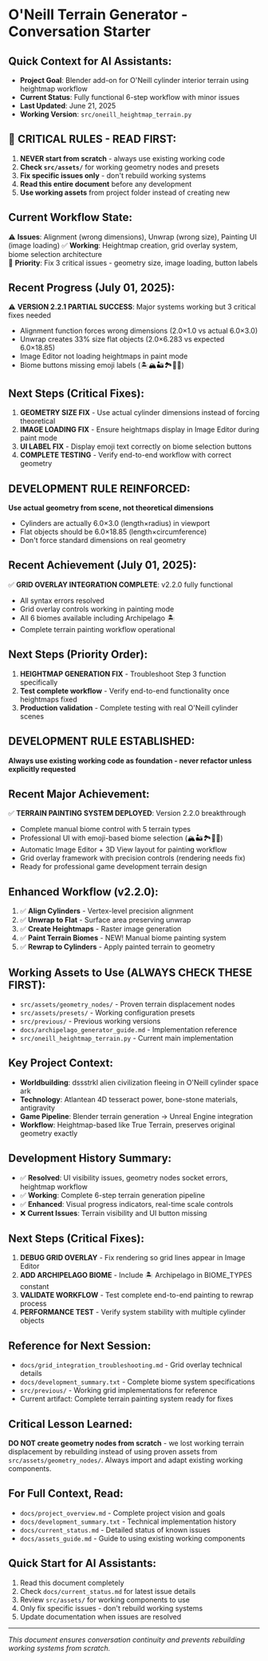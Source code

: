 # O'Neill Terrain Generator - Conversation Starter

## Quick Context for AI Assistants:
- **Project Goal**: Blender add-on for O'Neill cylinder interior terrain using heightmap workflow
- **Current Status**: Fully functional 6-step workflow with minor issues
- **Last Updated**: June 21, 2025
- **Working Version**: `src/oneill_heightmap_terrain.py`

## 🚨 CRITICAL RULES - READ FIRST:
1. **NEVER start from scratch** - always use existing working code
2. **Check `src/assets/`** for working geometry nodes and presets
3. **Fix specific issues only** - don't rebuild working systems
4. **Read this entire document** before any development
5. **Use working assets** from project folder instead of creating new

## Current Workflow State:
⚠️ **Issues**: Alignment (wrong dimensions), Unwrap (wrong size), Painting UI (image loading)
✅ **Working**: Heightmap creation, grid overlay system, biome selection architecture  
🎯 **Priority**: Fix 3 critical issues - geometry size, image loading, button labels

## Recent Progress (July 01, 2025):
⚠️ **VERSION 2.2.1 PARTIAL SUCCESS**: Major systems working but 3 critical fixes needed
- Alignment function forces wrong dimensions (2.0×1.0 vs actual 6.0×3.0)
- Unwrap creates 33% size flat objects (2.0×6.283 vs expected 6.0×18.85)
- Image Editor not loading heightmaps in paint mode
- Biome buttons missing emoji labels (🏝️🏔️🏜️🏞️🌵🌊)

## Next Steps (Critical Fixes):
1. **GEOMETRY SIZE FIX** - Use actual cylinder dimensions instead of forcing theoretical
2. **IMAGE LOADING FIX** - Ensure heightmaps display in Image Editor during paint mode
3. **UI LABEL FIX** - Display emoji text correctly on biome selection buttons
4. **COMPLETE TESTING** - Verify end-to-end workflow with correct geometry

## DEVELOPMENT RULE REINFORCED:
**Use actual geometry from scene, not theoretical dimensions**
- Cylinders are actually 6.0×3.0 (length×radius) in viewport
- Flat objects should be 6.0×18.85 (length×circumference)
- Don't force standard dimensions on real geometry

## Recent Achievement (July 01, 2025):
✅ **GRID OVERLAY INTEGRATION COMPLETE**: v2.2.0 fully functional
- All syntax errors resolved
- Grid overlay controls working in painting mode
- All 6 biomes available including Archipelago 🏝️
- Complete terrain painting workflow operational

## Next Steps (Priority Order):
1. **HEIGHTMAP GENERATION FIX** - Troubleshoot Step 3 function specifically
2. **Test complete workflow** - Verify end-to-end functionality once heightmaps fixed
3. **Production validation** - Complete testing with real O'Neill cylinder scenes

## DEVELOPMENT RULE ESTABLISHED:
**Always use existing working code as foundation - never refactor unless explicitly requested**

## Recent Major Achievement:
✅ **TERRAIN PAINTING SYSTEM DEPLOYED**: Version 2.2.0 breakthrough
- Complete manual biome control with 5 terrain types
- Professional UI with emoji-based biome selection (🏔️🏜️🏞️🌵🌊)
- Automatic Image Editor + 3D View layout for painting workflow
- Grid overlay framework with precision controls (rendering needs fix)
- Ready for professional game development terrain design

## Enhanced Workflow (v2.2.0):
1. ✅ **Align Cylinders** - Vertex-level precision alignment
2. ✅ **Unwrap to Flat** - Surface area preserving unwrap
3. ✅ **Create Heightmaps** - Raster image generation  
4. ✅ **Paint Terrain Biomes** - NEW! Manual biome painting system
5. ✅ **Rewrap to Cylinders** - Apply painted terrain to geometry

## Working Assets to Use (ALWAYS CHECK THESE FIRST):
- `src/assets/geometry_nodes/` - Proven terrain displacement nodes
- `src/assets/presets/` - Working configuration presets  
- `src/previous/` - Previous working versions
- `docs/archipelago_generator_guide.md` - Implementation reference
- `src/oneill_heightmap_terrain.py` - Current main implementation

## Key Project Context:
- **Worldbuilding**: dssstrkl alien civilization fleeing in O'Neill cylinder space ark
- **Technology**: Atlantean 4D tesseract power, bone-stone materials, antigravity
- **Game Pipeline**: Blender terrain generation → Unreal Engine integration
- **Workflow**: Heightmap-based like True Terrain, preserves original geometry exactly

## Development History Summary:
- ✅ **Resolved**: UI visibility issues, geometry nodes socket errors, heightmap workflow
- ✅ **Working**: Complete 6-step terrain generation pipeline
- ✅ **Enhanced**: Visual progress indicators, real-time scale controls
- ❌ **Current Issues**: Terrain visibility and UI button missing

## Next Steps (Critical Fixes):
1. **DEBUG GRID OVERLAY** - Fix rendering so grid lines appear in Image Editor
2. **ADD ARCHIPELAGO BIOME** - Include 🏝️ Archipelago in BIOME_TYPES constant  
3. **VALIDATE WORKFLOW** - Test complete end-to-end painting to rewrap process
4. **PERFORMANCE TEST** - Verify system stability with multiple cylinder objects

## Reference for Next Session:
- `docs/grid_integration_troubleshooting.md` - Grid overlay technical details
- `docs/development_summary.txt` - Complete biome system specifications
- `src/previous/` - Working grid implementations for reference
- Current artifact: Complete terrain painting system ready for fixes

## Critical Lesson Learned:
**DO NOT create geometry nodes from scratch** - we lost working terrain displacement by rebuilding instead of using proven assets from `src/assets/geometry_nodes/`. Always import and adapt existing working components.

## For Full Context, Read:
- `docs/project_overview.md` - Complete project vision and goals
- `docs/development_summary.txt` - Technical implementation history  
- `docs/current_status.md` - Detailed status of known issues
- `docs/assets_guide.md` - Guide to using existing working components

## Quick Start for AI Assistants:
1. Read this document completely
2. Check `docs/current_status.md` for latest issue details
3. Review `src/assets/` for working components to use
4. Only fix specific issues - don't rebuild working systems
5. Update documentation when issues are resolved

---
*This document ensures conversation continuity and prevents rebuilding working systems from scratch.*